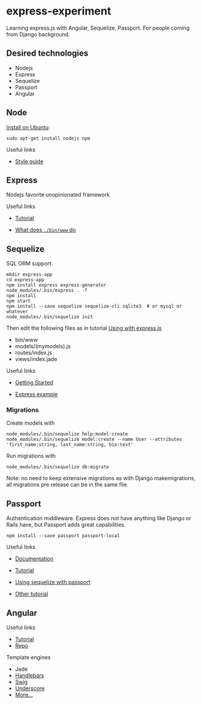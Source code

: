 # express-experiment


Learning express.js with Angular, Sequelize, Passport.
For people coming from Django background.


## Desired technologies

- Nodejs
- Express
- Sequelize
- Passport
- Angular


## Node

[Install on Ubuntu](http://stackoverflow.com/questions/25823131/node-http-server-not-working):

    sudo apt-get install nodejs npm

Useful links
- [Style guide](http://nodeguide.com/style.html)


## Express

Nodejs favorite unopinionated framework

Useful links

- [Tutorial](http://expressjs.com/en/starter/installing.html)

- [What does `./bin/www` do](http://stackoverflow.com/questions/23169941/what-does-bin-www-do-in-express-4-x)


## Sequelize

SQL ORM support.

    mkdir express-app
    cd express-app
    npm install express express-generator
    node_modules/.bin/express . -f
    npm install
    npm start
    npm install --save sequelize sequelize-cli sqlite3  # or mysql or whatever
    node_modules/.bin/sequelize init

Then edit the following files as in tutorial
[Using with express.js](http://docs.sequelizejs.com/en/1.7.0/articles/express/)

- bin/www
- models/(mymodels).js
- routes/index.js
- views/index.jade

Useful links

- [Getting Started](http://docs.sequelizejs.com/en/latest/docs/getting-started/)

- [Express example](https://github.com/sequelize/express-example)

### Migrations

Create models with

    node_modules/.bin/sequelize help:model:create
    node_modules/.bin/sequelize model:create --name User --attributes 'first_name:string, last_name:string, bio:text'

Run migrations with

    node_modules/.bin/sequelize db:migrate

Note: no need to keep extensive migrations as with Django makemigrations,
all migrations pre release can be in the same file.


## Passport

Authentication middleware. Express does not have anything like Django or
Rails have, but Passport adds great capabilities.

    npm install --save passport passport-local

Useful links

- [Documentation](http://passportjs.org/docs)

- [Tutorial](http://code.tutsplus.com/tutorials/authenticating-nodejs-applications-with-passport--cms-21619)

- [Using sequelize with passport](http://www.hamiltonchapman.com/blog/2014/3/25/user-accounts-using-sequelize-and-passport-in-nodejs)

- [Other tutorial](https://orchestrate.io/blog/2014/06/26/build-user-authentication-with-node-js-express-passport-and-orchestrate/)


## Angular

Useful links
- [Tutorial](https://code.angularjs.org/1.4.8/docs/tutorial/step_00)
- [Repo](https://github.com/angular/angular-phonecat)

Template engines
- Jade
- [Handlebars](http://handlebarsjs.com/)
- [Swig](http://paularmstrong.github.io/swig/)
- [Underscore](http://documentcloud.github.io/underscore/)
- [More...](https://www.quora.com/What-is-the-best-Node-js-template-engine)
